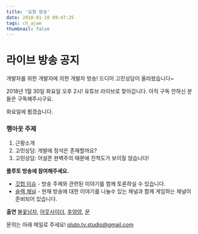 ```yaml
---
title: '요청 방송'
date: 2018-01-18 09:47:25
tags: ch_ajae
thumbnail: false
---
```


# 라이브 방송 공지

개발자를 위한 개발자에 의한 개발자 방송! 
드디어 고민상담이 올라왔습니다~

2018년 1월 30일 화요일 오후 2시!
유튜브 라이브로 찾아갑니다. 아직 구독 안하신 분들은 구독해주시구요. 

화요일에 뵙겠습니다. 

### 행아웃 주제
1. 근황소개
1. 고민상담: 개발에 정석은 존재할까요?
1. 고민상담: 어설픈 완벽주의 때문에 진척도가 보이질 않습니다!


**플루토 방송에 참여해주세요.**
- [깃헙 이슈][9] - 방송 주제와 관련된 이야기를 함께 토론하실 수 있습니다.
- [슬랙 채널][10] - 현재 방송에 대한 이야기를 나눌수 있는 채널과 함께 게임하는 채널이 준비되어 있습니다.

**출연**
[불꽃남자][1], [아웃사이더][2], [후얌얌][3], [문][4]

문의는 아래 메일로 주세요!
[pluto.tv.studio@gmail.com](mailto:pluto.tv.studio@gmail.com)

[1]:https://github.com/miconblog
[2]:https://github.com/outsideris
[3]:https://github.com/ecleya
[4]:https://github.com/SsureyMoon
[9]:https://github.com/studiopluto/home/issues/20
[10]:https://join.slack.com/t/plutostudio/shared_invite/enQtMjkxODYzNjAwOTE5LTJiOTU5ZTg4OTk1ZDQxMTZmZWFmNDk3ZGQ5MzgxZmJmMTQ5N2U0N2JkNzI2NjIwMjUwN2YzMTcwMzViOGFlMmY